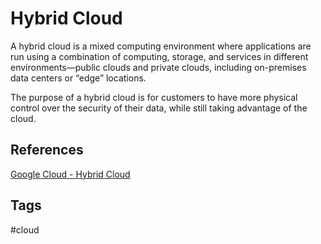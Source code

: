# Hybrid Cloud

A hybrid cloud is a mixed computing environment where applications are run using a combination of computing, storage, and services in different environments—public clouds and private clouds, including on-premises data centers or “edge” locations.  

The purpose of a hybrid cloud is for customers to have more physical control over the security of their data, while still taking advantage of the cloud.  

## References
[Google Cloud - Hybrid Cloud](https://cloud.google.com/learn/what-is-hybrid-cloud)  

## Tags
#cloud
